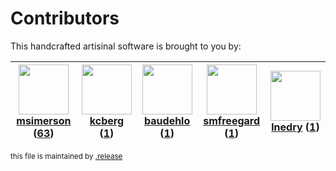 # Contributors

This handcrafted artisinal software is brought to you by:

| <img height="80" src="https://avatars.githubusercontent.com/u/261635?v=4"><br><a href="https://github.com/msimerson">msimerson</a> (<a href="https://github.com/haraka/test-fixtures/commits?author=msimerson">63</a>) | <img height="80" src="https://avatars.githubusercontent.com/u/1432035?v=4"><br><a href="https://github.com/kcberg">kcberg</a> (<a href="https://github.com/haraka/test-fixtures/commits?author=kcberg">1</a>) | <img height="80" src="https://avatars.githubusercontent.com/u/662371?v=4"><br><a href="https://github.com/baudehlo">baudehlo</a> (<a href="https://github.com/haraka/test-fixtures/commits?author=baudehlo">1</a>) | <img height="80" src="https://avatars.githubusercontent.com/u/550490?v=4"><br><a href="https://github.com/smfreegard">smfreegard</a> (<a href="https://github.com/haraka/test-fixtures/commits?author=smfreegard">1</a>) | <img height="80" src="https://avatars.githubusercontent.com/u/203240?v=4"><br><a href="https://github.com/lnedry">lnedry</a> (<a href="https://github.com/haraka/test-fixtures/commits?author=lnedry">1</a>) |
| :--------------------------------------------------------------------------------------------------------------------------------------------------------------------------------------------------------------------: | :-----------------------------------------------------------------------------------------------------------------------------------------------------------------------------------------------------------: | :----------------------------------------------------------------------------------------------------------------------------------------------------------------------------------------------------------------: | :----------------------------------------------------------------------------------------------------------------------------------------------------------------------------------------------------------------------: | :----------------------------------------------------------------------------------------------------------------------------------------------------------------------------------------------------------: |

<sub>this file is maintained by [.release](https://github.com/msimerson/.release)</sub>
